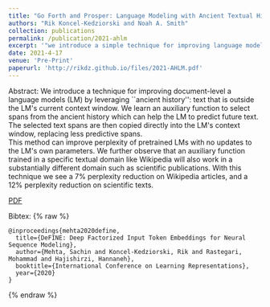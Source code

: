 ```yaml
---
title: "Go Forth and Prosper: Language Modeling with Ancient Textual History"
authors: "Rik Koncel-Kedziorski and Noah A. Smith"
collection: publications
permalink: /publication/2021-ahlm
excerpt: '"we introduce a simple technique for improving language modeling of long documents by effectively extending the LM’s accessible history beyond the architecture-specified context window and into the “ancient history”—text which comes before the beginning of the context window. We train an auxiliary function to select the parts of the ancient history that are most predictive of the future text..."'
date: 2021-4-17
venue: 'Pre-Print'
paperurl: 'http://rikdz.github.io/files/2021-AHLM.pdf'
---
```


Abstract:
We introduce a technique for improving document-level a language models (LM) by leveraging ``ancient history'':  text that is outside the LM's current context window. 
We learn an auxiliary function to select spans from the ancient history which can help the LM to predict future text. 
The selected text spans are then copied directly into the LM's context window, replacing less predictive spans.  
This method can improve perplexity of pretrained LMs with no updates to the LM's own parameters. 
We further observe that an auxiliary function trained in a specific textual domain like Wikipedia will also work in a substantially different domain such as scientific publications. 
With this technique we see a 7% perplexity reduction on Wikipedia articles, and a 12% perplexity reduction on scientific texts. 

[PDF](http://rikdz.github.io/files/2021-AHLM.pdf)

Bibtex:
{% raw %}
```
@inproceedings{mehta2020define,
  title={DeFINE: Deep Factorized Input Token Embeddings for Neural Sequence Modeling},
  author={Mehta, Sachin and Koncel-Kedziorski, Rik and Rastegari, Mohammad and Hajishirzi, Hannaneh},
  booktitle={International Conference on Learning Representations},
  year={2020}
}
```
{% endraw %}

